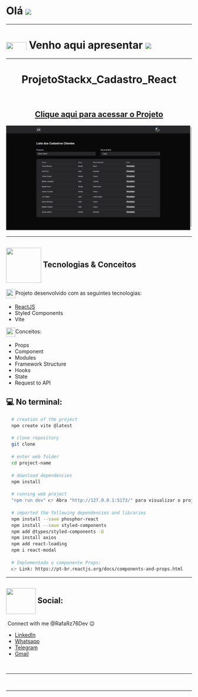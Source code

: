 # Olá <img src="https://media.giphy.com/media/l1J9sBOqBIvnafnUc/giphy.gif" align="center" width="85">

---

# <img src="https://media.giphy.com/media/XwcRflO9HD0Sk6RaRM/giphy.gif" align="center" height="25" width="55"> Venho aqui apresentar <img src="https://media.giphy.com/media/LmqitTYGsNMiWu3VWO/giphy.gif" align="center" width="65">

---

# <div align="center"> ProjetoStackx_Cadastro_React

<br>

## <div align="center">[Clique aqui para acessar o Projeto](https://rafaraz76dev-stackxcadastro-react.netlify.app/)

<div align="center">
<img width="1212" alt="Screen Shot 2022-07-21 at 22 39 08" src="Projeto_React_ListaCadastro_Stack.png">
 </div>

---

## <img src="https://media.giphy.com/media/eBqEQyWGdgSNgRVLCV/giphy.gif" align="center" height="95" width="95"> Tecnologias & Conceitos

<img src="https://media.giphy.com/media/XwcRflO9HD0Sk6RaRM/giphy.gif" align="center" height="25" width="25">Projeto desenvolvido com as seguintes tecnologias:

- [ReactJS](https://reactjs.org/)
- Styled Components
- Vite

<img src="https://media.giphy.com/media/XwcRflO9HD0Sk6RaRM/giphy.gif" align="center" height="25" width="25">Conceitos:

- Props
- Component
- Modules
- Framework Structure
- Hooks
- State
- Request to API

## :computer: No terminal:

```bash
  # creation of the project
  npm create vite @latest

  # clone repository
  git clone

  # enter web folder
  cd project-name

  # download dependencies
  npm install

  # running web project
  "npm run dev" 👉 Abra "http://127.0.0.1:5173/" para visualizar o projeto em seu navegador

  # imported the following dependencies and libraries
  npm install --save phosphor-react
  npm install --save styled-components
  npm add @types/styled-components -D
  npm install axios
  npm add react-loading
  npm i react-modal

  # Implementado o componente Props:
  👉 Link: https://pt-br.reactjs.org/docs/components-and-props.html
```

---

## <img src="https://media.giphy.com/media/hWhzyAxIu6rVS5AKbP/giphy.gif" align="center"  height="70" width="80"> Social:

&nbsp;Connect with me @RafaRz76Dev :wink:
<br />

- [LinkedIn](https://www.linkedin.com/in/rafael-raizer/)
- [Whatsapp](https://api.whatsapp.com/send/?phone=47999327137)
- [Telegram](https://t.me/RafaRaizer76)
- [Gmail](mailto:rafaelraizer76@gmail.com)

<br />

---
[ts]: https://www.typescriptlang.org

<br />

---
[documentação react]: https://pt-br.reactjs.org/docs/getting-started.html.
